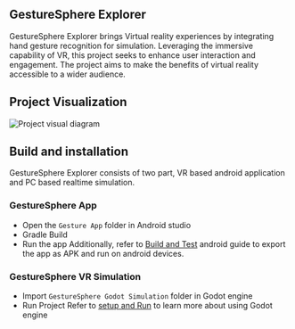 ## GestureSphere Explorer
GestureSphere Explorer brings Virtual reality experiences by integrating hand gesture recognition for simulation. Leveraging the immersive capability of VR, this project seeks to enhance user interaction and engagement. The project aims to make the benefits of virtual reality accessible to a wider audience. 

## Project Visualization
![Project visual diagram](https://github.com/user-attachments/assets/e30d853b-b4ed-41b2-853f-bef432fdd356)

## Build and installation
GestureSphere Explorer consists of two part, VR based android application and PC based realtime simulation.

### GestureSphere App

- Open the `Gesture App` folder in Android studio
- Gradle Build
- Run the app
Additionally, refer to [Build and Test](https://developer.android.com/guide/app-bundle/test) android guide to export the app as APK and run on android devices.

### GestureSphere VR Simulation

- Import `GestureSphere Godot Simulation` folder in Godot engine
- Run Project
Refer to [setup and Run](https://docs.godotengine.org/en/stable/getting_started/first_2d_game/01.project_setup.html) to learn more about using Godot engine

